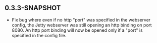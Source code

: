 ## 0.3.3-SNAPSHOT
 * Fix bug where even if no http "port" was specified in the webserver config,
   the Jetty webserver was still opening an http binding on port 8080.  An
   http port binding will now be opened only if a "port" is specified in the
   config file.


